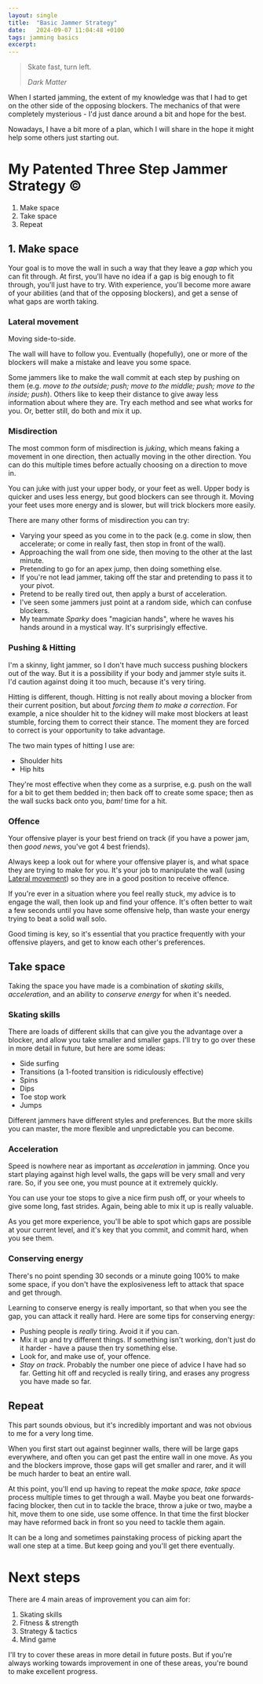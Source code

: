 ```yaml
---
layout: single
title:  "Basic Jammer Strategy"
date:   2024-09-07 11:04:48 +0100
tags: jamming basics
excerpt:
---
```


> Skate fast, turn left.
>
> <cite>Dark Matter</cite>

When I started jamming, the extent of my knowledge was that I had to get on the other side of the opposing blockers. The mechanics of that were completely mysterious - I'd just dance around a bit and hope for the best.

Nowadays, I have a bit more of a plan, which I will share in the hope it might help some others just starting out.

# My Patented Three Step Jammer Strategy &copy;

1. Make space
2. Take space
3. Repeat

## 1. Make space

Your goal is to move the wall in such a way that they leave a _gap_ which you can fit through. At first, you'll have no idea if a gap is big enough to fit through, you'll just have to try. With experience, you'll become more aware of your abilities (and that of the opposing blockers), and get a sense of what gaps are worth taking.

### Lateral movement

Moving side-to-side.

The wall will have to follow you. Eventually (hopefully), one or more of the blockers will make a mistake and leave you some space.

Some jammers like to make the wall commit at each step by pushing on them (e.g. _move to the outside; push; move to the middle; push; move to the inside; push_). Others like to keep their distance to give away less information about where they are. Try each method and see what works for you. Or, better still, do both and mix it up.

### Misdirection

The most common form of misdirection is *juking*, which means faking a movement in one direction, then actually moving in the other direction. You can do this multiple times before actually choosing on a direction to move in.

You can juke with just your upper body, or your feet as well. Upper body is quicker and uses less energy, but good blockers can see through it. Moving your feet uses more energy and is slower, but will trick blockers more easily.

There are many other forms of misdirection you can try:

- Varying your speed as you come in to the pack (e.g. come in slow, then accelerate; or come in really fast, then stop in front of the wall).
- Approaching the wall from one side, then moving to the other at the last minute.
- Pretending to go for an apex jump, then doing something else.
- If you're not lead jammer, taking off the star and pretending to pass it to your pivot.
- Pretend to be really tired out, then apply a burst of acceleration.
- I've seen some jammers just point at a random side, which can confuse blockers.
- My teammate _Sparky_  does "magician hands", where he waves his hands around in a mystical way. It's surprisingly effective.

### Pushing & Hitting

I'm a skinny, light jammer, so I don't have much success pushing blockers out of the way. But it is a possibility if your body and jammer style suits it. I'd caution against doing it too much, because it's very tiring.

Hitting is different, though. Hitting is not really about moving a blocker from their current position, but about _forcing them to make a correction_. For example, a nice shoulder hit to the kidney will make most blockers at least stumble, forcing them to correct their stance. The moment they are forced to correct is your opportunity to take advantage.

The two main types of hitting I use are:

- Shoulder hits
- Hip hits

They're most effective when they come as a surprise, e.g. push on the wall for a bit to get them bedded in; then back off to create some space; then as the wall sucks back onto you, _bam!_ time for a hit.

### Offence

Your offensive player is your best friend on track (if you have a power jam, then _good news_, you've got 4 best friends).

Always keep a look out for where your offensive player is, and what space they are trying to make for you. It's your job to manipulate the wall (using [Lateral movement](#lateral-movement)) so they are in a good position to receive offence.

If you're ever in a situation where you feel really stuck, my advice is to engage the wall, then look up and find your offence. It's often better to wait a few seconds until you have some offensive help, than waste your energy trying to beat a solid wall solo.

Good timing is key, so it's essential that you practice frequently with your offensive players, and get to know each other's preferences.

## Take space

Taking the space you have made is a combination of _skating skills_, _acceleration_, and an ability to _conserve energy_ for when it's needed.

### Skating skills

There are loads of different skills that can give you the advantage over a blocker, and allow you take smaller and smaller gaps. I'll try to go over these in more detail in future, but here are some ideas:

- Side surfing
- Transitions (a 1-footed transition is ridiculously effective)
- Spins
- Dips
- Toe stop work
- Jumps

Different jammers have different styles and preferences. But the more skills you can master, the more flexible and unpredictable you can become.

### Acceleration

Speed is nowhere near as important as _acceleration_ in jamming. Once you start playing against high level walls, the gaps will be very small and very rare. So, if you see one, you must pounce at it extremely quickly.

You can use your toe stops to give a nice firm push off, or your wheels to give some long, fast strides. Again, being able to mix it up is really valuable.

As you get more experience, you'll be able to spot which gaps are possible at your current level, and it's key that you commit, and commit hard, when you see them.

### Conserving energy

There's no point spending 30 seconds or a minute going 100% to make some space, if you don't have the explosiveness left to attack that space and get through.

Learning to conserve energy is really important, so that when you see the gap, you can attack it really hard. Here are some tips for conserving energy:

- Pushing people is _really_ tiring. Avoid it if you can.
- Mix it up and try different things. If something isn't working, don't just do it harder - have a pause then try something else.
- Look for, and make use of, your offence.
- *Stay on track*. Probably the number one piece of advice I have had so far. Getting hit off and recycled is really tiring, and erases any progress you have made so far.

## Repeat

This part sounds obvious, but it's incredibly important and was not obvious to me for a very long time.

When you first start out against beginner walls, there will be large gaps everywhere, and often you can get past the entire wall in one move. As you and the blockers improve, those gaps will get smaller and rarer, and it will be much harder to beat an entire wall.

At this point, you'll end up having to repeat the _make space, take space_ process multiple times to get through a wall. Maybe you beat one forwards-facing blocker, then cut in to tackle the brace, throw a juke or two, maybe a hit, move them to one side, use some offence. In that time the first blocker may have reformed back in front so you need to tackle them again.

It can be a long and sometimes painstaking process of picking apart the wall one step at a time. But keep going and you'll get there eventually.

# Next steps

There are 4 main areas of improvement you can aim for:

1. Skating skills
2. Fitness & strength
3. Strategy & tactics
4. Mind game

I'll try to cover these areas in more detail in future posts. But if you're always working towards improvement in one of these areas, you're bound to make excellent progress.



